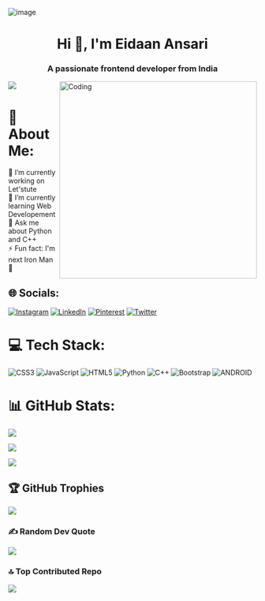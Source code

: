 ![image](https://github.com/Eidaan/Eidaan/assets/105504116/c7c39375-0356-4f28-a1f4-d8d87eb619a9)

<h1 align="center">Hi 👋, I'm Eidaan Ansari</h1>
<h3 align="center">A passionate frontend developer from India</h3>
<img align="right" alt="Coding" width="400" src="https://miro.medium.com/v2/resize:fit:1360/0*7Q3yvSIv_t0ioJ-Z.gif">

[![](https://visitcount.itsvg.in/api?id=Eidaan&icon=2&color=12)](https://visitcount.itsvg.in)
# 💫 About Me:<br>
🔭 I’m currently working on Let'stute<br>🌱 I’m currently learning Web Developement<br>💬 Ask me about Python and C++<br>⚡ Fun fact: I'm next Iron Man 🤖


## 🌐 Socials:
[![Instagram](https://img.shields.io/badge/Instagram-%23E4405F.svg?logo=Instagram&logoColor=white)](https://instagram.com/iameidaan/) [![LinkedIn](https://img.shields.io/badge/LinkedIn-%230077B5.svg?logo=linkedin&logoColor=white)](https://www.linkedin.com/in/eidan-ansari-592177226/) [![Pinterest](https://img.shields.io/badge/Pinterest-%23E60023.svg?logo=Pinterest&logoColor=white)](https://pinterest.com/@eidanansari) [![Twitter](https://img.shields.io/badge/Twitter-%231DA1F2.svg?logo=Twitter&logoColor=white)](https://twitter.com/@ansari_eidan/) 

# 💻 Tech Stack:
![CSS3](https://img.shields.io/badge/css3-%231572B6.svg?style=for-the-badge&logo=css3&logoColor=white) ![JavaScript](https://img.shields.io/badge/javascript-%23323330.svg?style=for-the-badge&logo=javascript&logoColor=%23F7DF1E) ![HTML5](https://img.shields.io/badge/html5-%23E34F26.svg?style=for-the-badge&logo=html5&logoColor=white) ![Python](https://img.shields.io/badge/python-3670A0?style=for-the-badge&logo=python&logoColor=ffdd54) ![C++](https://img.shields.io/badge/c++-%2300599C.svg?style=for-the-badge&logo=c%2B%2B&logoColor=white) ![Bootstrap](https://img.shields.io/badge/bootstrap-%23563D7C.svg?style=for-the-badge&logo=bootstrap&logoColor=white) ![ANDROID](https://img.shields.io/badge/android-%2320232a.svg?style=for-the-badge&logo=android&logoColor=%a4c639)
# 📊 GitHub Stats:
![](https://github-readme-stats.vercel.app/api?username=Eidaan&theme=gotham&hide_border=false&include_all_commits=false&count_private=false)<br/>

![](https://github-readme-streak-stats.herokuapp.com/?user=Eidaan&theme=gotham&hide_border=false)<br/>

![](https://github-readme-stats.vercel.app/api/top-langs/?username=Eidaan&theme=gotham&hide_border=false&include_all_commits=false&count_private=false&layout=compact)

## 🏆 GitHub Trophies
![](https://github-profile-trophy.vercel.app/?username=Eidaan&theme=discord&no-frame=true&no-bg=false&margin-w=4)

### ✍️ Random Dev Quote
![](https://quotes-github-readme.vercel.app/api?type=horizontal&theme=dark)

### 🔝 Top Contributed Repo
![](https://github-contributor-stats.vercel.app/api?username=Eidaan&limit=5&theme=dark&combine_all_yearly_contributions=true)

<!-- Proudly created with GPRM ( https://gprm.itsvg.in ) -->
